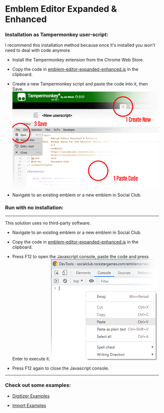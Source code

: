 # Emblem Editor Expanded & Enhanced

### Installation as Tampermonkey user-script:

I recommend this installation method because once it's installed you won't need to deal with code anymore.

- Install the Tampermonkey extension from the Chrome Web Store.

- Copy the code in [emblem-editor-expanded-enhanced.js](emblem-editor-expanded-enhanced.js) in the clipboard.

- Create a new Tampermonkey script and paste the code into it, then Save.
![](README-tampermonkey.png)

- Navigate to an existing emblem or a new emblem in Social Club.

### Run with no installation:

------------------------------------------------------------------------------------------------------------------------

This solution uses no third-party software.

- Navigate to an existing emblem or a new emblem in Social Club.

- Copy the code in [emblem-editor-expanded-enhanced.js](emblem-editor-expanded-enhanced.js) in the clipboard.

- Press F12 to open the Javascript console, paste the code and press Enter to execute it.
![](README-console.png)

- Press F12 again to close the Javascript console.

------------------------------------------------------------------------------------------------------------------------

### Check out some examples:

- [Digitizer Examples](README-Digitizer/)

- [Import Examples](README-Import/)